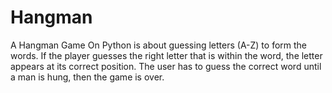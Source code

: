# Hangman
A Hangman Game On Python is about guessing letters (A-Z) to form the words. If the player guesses the right letter that is within the word, the letter appears at its correct position. The user has to guess the correct word until a man is hung, then the game is over.
